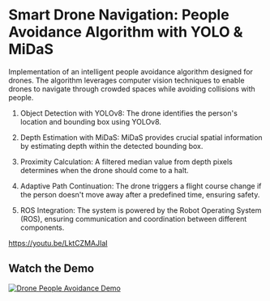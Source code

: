 # Smart Drone Navigation: People Avoidance Algorithm with YOLO & MiDaS
Implementation of an intelligent people avoidance algorithm designed for drones. The algorithm leverages computer vision techniques to enable drones to navigate through crowded spaces while avoiding collisions with people.

1. Object Detection with YOLOv8:
The drone identifies the person's location and bounding box using YOLOv8.

2. Depth Estimation with MiDaS:
MiDaS provides crucial spatial information by estimating depth within the detected bounding box.

3. Proximity Calculation:
A filtered median value from depth pixels determines when the drone should come to a halt.

4. Adaptive Path Continuation:
The drone triggers a flight course change if the person doesn't move away after a predefined time, ensuring safety.

5. ROS Integration:
The system is powered by the Robot Operating System (ROS), ensuring communication and coordination between different components.


https://youtu.be/LktCZMAJIaI
## Watch the Demo

[![Drone People Avoidance Demo](http://img.youtube.com/vi/YOUR_YOUTUBE_VIDEO_ID/0.jpg)](http://www.youtube.com/watch?v=YOUR_YOUTUBE_VIDEO_ID)
